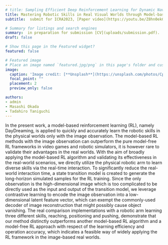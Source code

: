 ```yaml
---
# title: Sampling Efficient Deep Reinforcement Learning for Dynamic Navigation with Raw Laser Scans
title: Mastering Robotic Skills in Real Visual Worlds through Model-based Reinforcement Learning
subtitle:  submit for ICRA2023, [Paper video](https://youtu.be/Z8hn0ekGw3Y).

# Summary for listings and search engines
summary:  in preparation for submission [CV](uploads/submission.pdf).
draft: false

# Show this page in the Featured widget?
featured: false

# Featured image
# Place an image named `featured.jpg/png` in this page's folder and customize its options here.
image:
  caption: 'Image credit: [**Unsplash**](https://unsplash.com/photos/CpkOjOcXdUY)'
  focal_point: ""
  placement: 2
  preview_only: false

authors:
- admin
- Masashi Okada
- Tadahiro Taniguchi
---
```


In the present work, a model-based reinforcement learning (RL), namely DayDreaming, is applied to quickly and accurately learn the robotic skills in the physical worlds only with the image observation. The model-based RL methods with the image observation can outperform the pure model-free RL frameworks in video games and robotic simulators, it is however rare to validate their advantages in the real worlds. With the aim of broadly applying the model-based RL algorithm and validating its effectiveness in the real-world scenarios, we directly utilize the physical robotic arm to learn diverse skills via the real-time interaction. To significantly reduce the real-world interaction time, a state transition model is created to generate the long-horizon simulated samples for the RL training. Since the only observation is the high-dimensional image which is too complicated to be directly used as the input and output of the transition model, we leverage contrastive learning to encode the image observation into a low-dimensional latent feature vector, which can exempt the commonly-used decoder of image reconstruction that might possibly cause object vanishing. The real comparison implementations with a robotic arm learning three different skills, reaching, positioning and pushing, demonstrate that our method distinctly outperforms another model-based RL algorithm and a model-free RL approach with respect of the learning efficiency and operation accuracy, which indicates a feasible way of widely applying the RL framework in the image-based real worlds.
